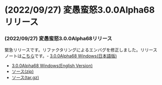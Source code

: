 # (2022/09/27) 変愚蛮怒3.0.0Alpha68リリース

### (2022/09/27) 変愚蛮怒3.0.0Alpha68リリース
緊急リリースです。リファクタリングによるエンバグを修正しました。リリースノートは[こちら](https://github.com/hengband/hengband/releases/tag/3.0.0Alpha68)です。- [3.0.0Alpha68 Windows(日本語版)](https://github.com/hengband/hengband/releases/download/3.0.0Alpha68/Hengband-3.0.0Alpha68-jp.zip)
- [3.0.0Alpha68 Windows(English Version)](https://github.com/hengband/hengband/releases/download/3.0.0Alpha68/Hengband-3.0.0Alpha68-en.zip)
- [ソース(zip)](https://github.com/hengband/hengband/archive/3.0.0Alpha68.zip)
- [ソース(tar.gz)](https://github.com/hengband/hengband/archive/3.0.0Alpha68.tar.gz)

